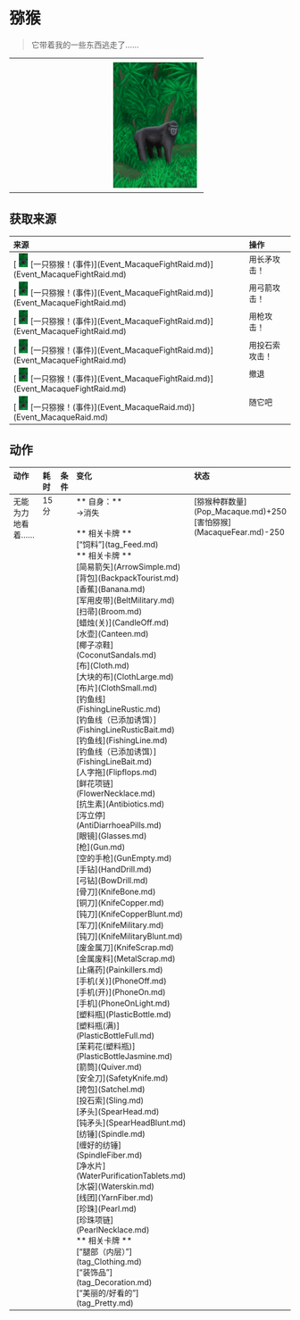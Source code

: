 # 猕猴  
> 它带着我的一些东西逃走了……  
  
<table class="table table-bordered" data-toggle="table"  data-show-header="false"><thead style="display:none"><tr ><th  style="width:50%;text-align:left;vertical-align:top;"  data-sortable="true"  >title</th><th  style="width:50%;text-align:left;vertical-align:top;"  ></th></tr></thead><tr ><td  style="width:50%;text-align:left;vertical-align:top;"  ></td><td  style="width:50%;text-align:left;vertical-align:top;"  ><div style="float:right; margin:5px"><div class="gamecard" style="width:150px; height:225px;"><a href="Event_MacaqueRaidRummaging.md" style="color:black"><img decoding="async" src="../wiki/Sprite/MacaqueEvent.png" class="cardimage" style="max-width:150px;max-height:225px;"><span style="font-size: 25px;">猕猴</span></a></div></div></td></tr></tbody></table>  
  
## 获取来源  
<table class="table table-bordered" data-toggle="table"  ><thead style=""><tr ><th  style="text-align:left;vertical-align:top;"  >来源</th><th  style="text-align:left;vertical-align:top;"  >操作</th></tr></thead><tr ><td  style="text-align:left;vertical-align:top;"  >[<div style="width:25px;display:inline-block;text-align:center"><img decoding="async" src="../wiki/Sprite/MacaqueEvent.png" href="a.md" style="max-width:25px;max-height:25px;"></div>[一只猕猴！(事件)](Event_MacaqueFightRaid.md)](Event_MacaqueFightRaid.md)</td><td  style="text-align:left;vertical-align:top;"  >用长矛攻击！</td></tr><tr ><td  style="text-align:left;vertical-align:top;"  >[<div style="width:25px;display:inline-block;text-align:center"><img decoding="async" src="../wiki/Sprite/MacaqueEvent.png" href="a.md" style="max-width:25px;max-height:25px;"></div>[一只猕猴！(事件)](Event_MacaqueFightRaid.md)](Event_MacaqueFightRaid.md)</td><td  style="text-align:left;vertical-align:top;"  >用弓箭攻击！</td></tr><tr ><td  style="text-align:left;vertical-align:top;"  >[<div style="width:25px;display:inline-block;text-align:center"><img decoding="async" src="../wiki/Sprite/MacaqueEvent.png" href="a.md" style="max-width:25px;max-height:25px;"></div>[一只猕猴！(事件)](Event_MacaqueFightRaid.md)](Event_MacaqueFightRaid.md)</td><td  style="text-align:left;vertical-align:top;"  >用枪攻击！</td></tr><tr ><td  style="text-align:left;vertical-align:top;"  >[<div style="width:25px;display:inline-block;text-align:center"><img decoding="async" src="../wiki/Sprite/MacaqueEvent.png" href="a.md" style="max-width:25px;max-height:25px;"></div>[一只猕猴！(事件)](Event_MacaqueFightRaid.md)](Event_MacaqueFightRaid.md)</td><td  style="text-align:left;vertical-align:top;"  >用投石索攻击！</td></tr><tr ><td  style="text-align:left;vertical-align:top;"  >[<div style="width:25px;display:inline-block;text-align:center"><img decoding="async" src="../wiki/Sprite/MacaqueEvent.png" href="a.md" style="max-width:25px;max-height:25px;"></div>[一只猕猴！(事件)](Event_MacaqueFightRaid.md)](Event_MacaqueFightRaid.md)</td><td  style="text-align:left;vertical-align:top;"  >撤退</td></tr><tr ><td  style="text-align:left;vertical-align:top;"  >[<div style="width:25px;display:inline-block;text-align:center"><img decoding="async" src="../wiki/Sprite/MacaqueEvent.png" href="a.md" style="max-width:25px;max-height:25px;"></div>[一只猕猴！(事件)](Event_MacaqueRaid.md)](Event_MacaqueRaid.md)</td><td  style="text-align:left;vertical-align:top;"  >随它吧</td></tr></tbody></table>  
  
## 动作  
<table class="table table-bordered" data-toggle="table"  ><thead style=""><tr ><th  style="text-align:left;vertical-align:top;"  >动作</th><th  style="text-align:left;vertical-align:top;"  >耗时</th><th  style="text-align:left;vertical-align:top;"  data-sortable="true"  >条件</th><th  style="text-align:left;vertical-align:top;"  >变化</th><th  style="text-align:left;vertical-align:top;"  >状态</th></tr></thead><tr ><td  style="text-align:left;vertical-align:top;"  >无能为力地看着……<br></td><td  style="text-align:left;vertical-align:top;"  ><font data-toggle="tooltip" data-placement="top" title="1TP">15分</font></td><td  style="text-align:left;vertical-align:top;"  ></td><td  style="text-align:left;vertical-align:top;"  >** 自身：**<br>→消失<br><br>** 相关卡牌 **<br>[“饲料”](tag_Feed.md)<br>** 相关卡牌 **<br>[简易箭矢](ArrowSimple.md)<br>[背包](BackpackTourist.md)<br>[香蕉](Banana.md)<br>[军用皮带](BeltMilitary.md)<br>[扫帚](Broom.md)<br>[蜡烛(关)](CandleOff.md)<br>[水壶](Canteen.md)<br>[椰子凉鞋](CoconutSandals.md)<br>[布](Cloth.md)<br>[大块的布](ClothLarge.md)<br>[布片](ClothSmall.md)<br>[钓鱼线](FishingLineRustic.md)<br>[钓鱼线（已添加诱饵）](FishingLineRusticBait.md)<br>[钓鱼线](FishingLine.md)<br>[钓鱼线（已添加诱饵）](FishingLineBait.md)<br>[人字拖](Flipflops.md)<br>[鲜花项链](FlowerNecklace.md)<br>[抗生素](Antibiotics.md)<br>[泻立停](AntiDiarrhoeaPills.md)<br>[眼镜](Glasses.md)<br>[枪](Gun.md)<br>[空的手枪](GunEmpty.md)<br>[手钻](HandDrill.md)<br>[弓钻](BowDrill.md)<br>[骨刀](KnifeBone.md)<br>[铜刀](KnifeCopper.md)<br>[钝刀](KnifeCopperBlunt.md)<br>[军刀](KnifeMilitary.md)<br>[钝刀](KnifeMilitaryBlunt.md)<br>[废金属刀](KnifeScrap.md)<br>[金属废料](MetalScrap.md)<br>[止痛药](Painkillers.md)<br>[手机(关)](PhoneOff.md)<br>[手机(开)](PhoneOn.md)<br>[手机](PhoneOnLight.md)<br>[塑料瓶](PlasticBottle.md)<br>[塑料瓶(满)](PlasticBottleFull.md)<br>[茉莉花(塑料瓶)](PlasticBottleJasmine.md)<br>[箭筒](Quiver.md)<br>[安全刀](SafetyKnife.md)<br>[挎包](Satchel.md)<br>[投石索](Sling.md)<br>[矛头](SpearHead.md)<br>[钝矛头](SpearHeadBlunt.md)<br>[纺锤](Spindle.md)<br>[缠好的纺锤](SpindleFiber.md)<br>[净水片](WaterPurificationTablets.md)<br>[水袋](Waterskin.md)<br>[线团](YarnFiber.md)<br>[珍珠](Pearl.md)<br>[珍珠项链](PearlNecklace.md)<br>** 相关卡牌 **<br>[“腿部（内层）”](tag_Clothing.md)<br>[“装饰品”](tag_Decoration.md)<br>[“美丽的/好看的”](tag_Pretty.md)</td><td  style="text-align:left;vertical-align:top;"  >[猕猴种群数量](Pop_Macaque.md)+250<br>[害怕猕猴](MacaqueFear.md)-250</td></tr></tbody></table>  
  


<script>document.title="猕猴 - 卡牌生存百科 Card Survival Wiki";</script>